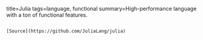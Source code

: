 title=Julia
tags=language, functional
summary=High-performance language with a ton of functional features.
~~~~~~

[Source](https://github.com/JuliaLang/julia)
